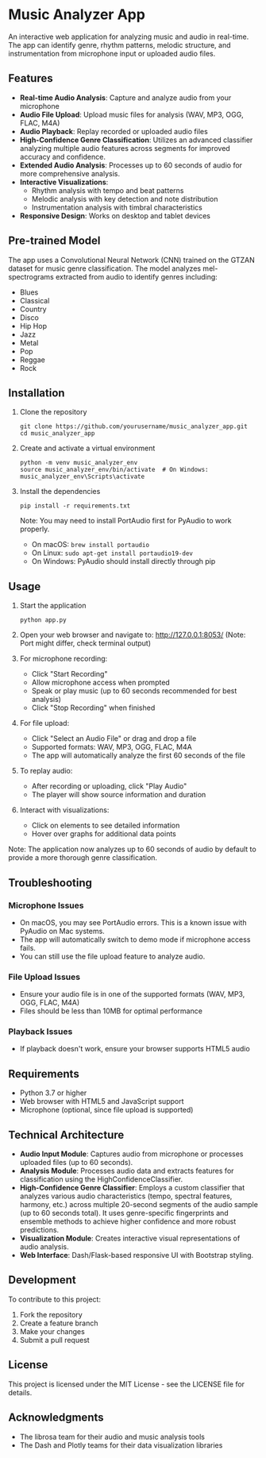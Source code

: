 # Music Analyzer App

An interactive web application for analyzing music and audio in real-time. The app can identify genre, rhythm patterns, melodic structure, and instrumentation from microphone input or uploaded audio files.

## Features

- **Real-time Audio Analysis**: Capture and analyze audio from your microphone
- **Audio File Upload**: Upload music files for analysis (WAV, MP3, OGG, FLAC, M4A)
- **Audio Playback**: Replay recorded or uploaded audio files
- **High-Confidence Genre Classification**: Utilizes an advanced classifier analyzing multiple audio features across segments for improved accuracy and confidence.
- **Extended Audio Analysis**: Processes up to 60 seconds of audio for more comprehensive analysis.
- **Interactive Visualizations**: 
  - Rhythm analysis with tempo and beat patterns
  - Melodic analysis with key detection and note distribution
  - Instrumentation analysis with timbral characteristics
- **Responsive Design**: Works on desktop and tablet devices

## Pre-trained Model

The app uses a Convolutional Neural Network (CNN) trained on the GTZAN dataset for music genre classification. The model analyzes mel-spectrograms extracted from audio to identify genres including:

- Blues
- Classical
- Country
- Disco
- Hip Hop
- Jazz
- Metal
- Pop
- Reggae
- Rock

## Installation

1. Clone the repository
   ```
   git clone https://github.com/yourusername/music_analyzer_app.git
   cd music_analyzer_app
   ```

2. Create and activate a virtual environment
   ```
   python -m venv music_analyzer_env
   source music_analyzer_env/bin/activate  # On Windows: music_analyzer_env\Scripts\activate
   ```

3. Install the dependencies
   ```
   pip install -r requirements.txt
   ```

   Note: You may need to install PortAudio first for PyAudio to work properly.
   - On macOS: `brew install portaudio`
   - On Linux: `sudo apt-get install portaudio19-dev`
   - On Windows: PyAudio should install directly through pip

## Usage

1. Start the application
   ```
   python app.py
   ```

2. Open your web browser and navigate to: http://127.0.0.1:8053/ (Note: Port might differ, check terminal output)

3. For microphone recording:
   - Click "Start Recording"
   - Allow microphone access when prompted
   - Speak or play music (up to 60 seconds recommended for best analysis)
   - Click "Stop Recording" when finished

4. For file upload:
   - Click "Select an Audio File" or drag and drop a file
   - Supported formats: WAV, MP3, OGG, FLAC, M4A
   - The app will automatically analyze the first 60 seconds of the file

5. To replay audio:
   - After recording or uploading, click "Play Audio"
   - The player will show source information and duration

6. Interact with visualizations:
   - Click on elements to see detailed information
   - Hover over graphs for additional data points

Note: The application now analyzes up to 60 seconds of audio by default to provide a more thorough genre classification.

## Troubleshooting

### Microphone Issues
- On macOS, you may see PortAudio errors. This is a known issue with PyAudio on Mac systems.
- The app will automatically switch to demo mode if microphone access fails.
- You can still use the file upload feature to analyze audio.

### File Upload Issues
- Ensure your audio file is in one of the supported formats (WAV, MP3, OGG, FLAC, M4A)
- Files should be less than 10MB for optimal performance

### Playback Issues
- If playback doesn't work, ensure your browser supports HTML5 audio

## Requirements

- Python 3.7 or higher
- Web browser with HTML5 and JavaScript support
- Microphone (optional, since file upload is supported)

## Technical Architecture

- **Audio Input Module**: Captures audio from microphone or processes uploaded files (up to 60 seconds).
- **Analysis Module**: Processes audio data and extracts features for classification using the HighConfidenceClassifier.
- **High-Confidence Genre Classifier**: Employs a custom classifier that analyzes various audio characteristics (tempo, spectral features, harmony, etc.) across multiple 20-second segments of the audio sample (up to 60 seconds total). It uses genre-specific fingerprints and ensemble methods to achieve higher confidence and more robust predictions.
- **Visualization Module**: Creates interactive visual representations of audio analysis.
- **Web Interface**: Dash/Flask-based responsive UI with Bootstrap styling.

## Development

To contribute to this project:

1. Fork the repository
2. Create a feature branch
3. Make your changes
4. Submit a pull request

## License

This project is licensed under the MIT License - see the LICENSE file for details.

## Acknowledgments

- The librosa team for their audio and music analysis tools
- The Dash and Plotly teams for their data visualization libraries 